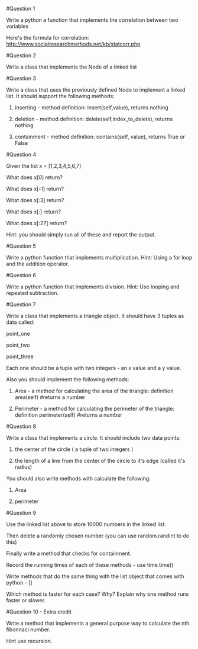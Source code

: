 #Question 1

Write a python a function that implements the correlation between two variables

Here's the formula for correlation: http://www.socialresearchmethods.net/kb/statcorr.php

#Question 2

Write a class that implements the Node of a linked list

#Question 3

Write a class that uses the previously defined Node to implement a linked list.  It should support the following methods:

1) inserting - method definition: insert(self,value), returns nothing

2) deletion - method definition: delete(self,index_to_delete), returns nothing

3) containment - method definition: contains(self, value), returns True or False

#Question 4

Given the list x = [1,2,3,4,5,6,7]

What does x[0] return?

What does x[-1] return?

What does x[:3] return?

What does x[:] return?

What does x[:27] return?

Hint: you should simply run all of these and report the output.

#Question 5

Write a python function that implements multiplication.  Hint: Using a for loop and the addition operator.

#Question 6

Write a python function that implements division.  Hint: Use looping and repeated subtraction.

#Question 7

Write a class that implements a triangle object.  It should have 3 tuples as data called:

point_one

point_two

point_three

Each one should be a tuple with two integers - an x value and a y value.

Also you should implement the following methods:

1) Area - a method for calculating the area of the triangle: definition area(self) #returns a number

2) Perimeter -  a method for calculating the perimeter of the triangle: definition perimeter(self) #returns a number

#Question 8

Write a class that implements a circle.  It should include two data points:

1) the center of the circle ( a tuple of two integers )

2) the length of a line from the center of the circle to it's edge (called it's radius)

You should also write methods with calculate the following:

1) Area

2) perimeter

#Question 9

Use the linked list above to store 10000 numbers in the linked list.  

Then delete a randomly chosen number (you can use random.randint to do this)

Finally write a method that checks for containment.

Record the running times of each of these methods - use time.time()

Write methods that do the same thing with the list object that comes with python - []

Which method is faster for each case?  Why?  Explain why one method runs faster or slower.

#Question 10 - Extra credit

Write a method that implements a general purpose way to calculate the nth fibonnaci number.

Hint use recursion.


